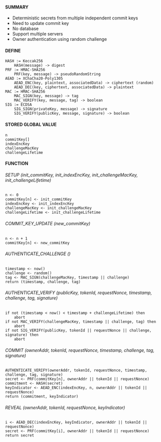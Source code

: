 ####  SUMMARY
- Deterministic secrets from multiple independent commit keys
- Need to update commit key
- No database
- Support multiple servers
- Owner authentication using random challenge
#### DEFINE
```
HASH := Keccak256
    HASH(message) -> digest
PRF := HMAC-SHA256
    PRF(key, message) -> pseudoRandomString
AEAD := XChaCha20-Poly1305
    AEAD_ENC(key, plaintext, associatedData) -> ciphertext (random)
    AEAD_DEC(key, ciphertext, associatedData) -> plaintext
MAC := HMAC-SHA256
    MAC_SIGN(key, message) -> tag
    MAC_VERIFY(key, message, tag) -> boolean
SIG := ECDSA
    SIG_SIGN(privateKey, message) -> signature
    SIG_VERIFY(publicKey, message, signature) -> boolean
```

#### STORED GLOBAL VALUE
```
n
commitKey[]
indexEncKey
challengeMacKey
challengeLifetime
```

#### FUNCTION
###### SETUP (init_commitKey, init_indexEncKey, init_challengeMacKey, init_challengeLifetime)
```
n <- 0
commitKey[n] <- init_commitKey
indexEncKey <- init_indexEncKey
challengeMacKey <- init_challengeMacKey
challengeLifetime <- init_challengeLifetime
```

###### COMMIT_KEY_UPDATE (new_commitKey)
```
n <- n + 1
commitKey[n] <- new_commitKey
```

###### AUTHENTICATE_CHALLENGE ()
```
timestamp <- now()
challenge <- random()
tag <- MAC_SIGN(challengeMacKey, timestamp || challenge)
return (timestamp, challenge, tag)
```

###### AUTHENTICATE_VERIFY (publicKey, tokenId, requestNonce, timestamp, challenge, tag, signature)
```
if not (timestamp < now() < timestamp + challengeLifetime) then
    abort
if not MAC_VERIFY(challengeMacKey, timestamp || challenge, tag) then
    abort
if not SIG_VERIFY(publicKey, tokenId || requestNonce || challenge, signature) then
    abort
```

###### COMMIT (ownerAddr, tokenId, requestNonce, timestamp, challenge, tag, signature)
```
AUTHENTICATE_VERIFY(ownerAddr, tokenId, requestNonce, timestamp, challenge, tag, signature)
secret <- PRF(commitKey[n], ownerAddr || tokenId || requestNonce)
commitment <- HASH(secret)
keyIndicator <- AEAD_ENC(indexEncKey, n, ownerAddr || tokenId || requestNonce)
return (commitment, keyIndicator)
```

###### REVEAL (ownerAddr, tokenId, requestNonce, keyIndicator)
```
i <- AEAD_DEC(indexEncKey, keyIndicator, ownerAddr || tokenId || requestNonce)
secret <- PRF(commitKey[i], ownerAddr || tokenId || requestNonce)
return secret
```
